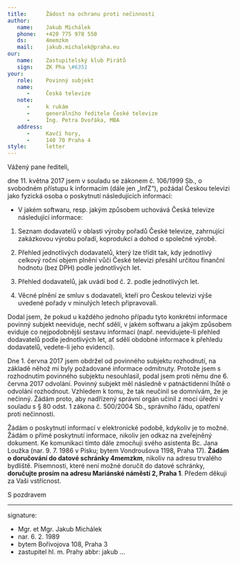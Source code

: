 ```yaml
---
title:      Žádost na ochranu proti nečinnosti
author:
   name:    Jakub Michálek
   phone:   +420 775 978 550
   ds:      4memzkm
   mail:    jakub.michalek@praha.eu
our:
   name:    Zastupitelský klub Pirátů
   sign:    ZK Pha \#6351
your:
   role:    Povinný subjekt
   name:    
      -     Česká televize
   note:
      -     k rukám
      -     generálního ředitele České televize
      -     Ing. Petra Dvořáka, MBA
   address:
      -     Kavčí hory, 
      -     140 70 Praha 4
style:      letter
---
```


Vážený pane řediteli,

dne 11. května 2017 jsem v souladu se zákonem č. 106/1999 Sb., o svobodném přístupu k informacím (dále jen „InfZ“), požádal Českou televizi jako fyzická osoba o poskytnutí následujících informací:

* V jakém softwaru, resp. jakým způsobem uchovává Česká televize následující informace:

1. Seznam dodavatelů v oblasti výroby pořadů České televize, zahrnující zakázkovou výrobu pořadí, koprodukcí a dohod o společné výrobě.

2. Přehled jednotlivých dodavatelů, který lze třídit tak, kdy jednotlivý celkový roční objem plnění vůči České televizi přesáhl určitou finanční hodnotu (bez DPH) podle jednotlivých let.

3. Přehled dodavatelů, jak uvádí bod č. 2. podle jednotlivých let. 

4. Věcné plnění ze smluv s dodavateli, kteří pro Českou televizi výše uvedené pořady v minulých letech připravovali. 

Dodal jsem, že pokud u každého jednoho případu tyto konkrétní informace povinný subjekt neeviduje, nechť sdělí, v jakém softwaru a jakým způsobem eviduje co nejpodobnější sestavu informací (např. neevidujete-li přehled dodavatelů podle jednotlivých let, ať sdělí obdobné informace k přehledu dodavatelů, vedete-li jeho evidenci). 

Dne 1. června 2017 jsem obdržel od povinného subjektu rozhodnutí, na základě něhož mi byly požadované informace odmítnuty. Protože jsem s rozhodnutím povinného subjektu nesouhlasil, podal jsem proti němu dne 6. června 2017 odvolání. Povinný subjekt měl následně v patnáctidenní lhůtě o odvolání rozhodnout. Vzhledem k tomu, že tak neučinil se domnívám, že je nečinný. Žádám proto, aby nadřízený správní orgán učinil z moci úřední v souladu s § 80 odst. 1 zákona č. 500/2004 Sb., správního řádu, opatření proti nečinnosti. 

Žádám o poskytnutí informací v elektronické podobě, kdykoliv je to možné. Žádám o přímé poskytnutí informace, nikoliv jen odkaz na zveřejněný dokument. Ke komunikaci tímto dále zmocňuji svého asistenta Bc. Jana Loužka (nar. 9. 7. 1986 v Písku; bytem Vondroušova 1198, Praha 17). **Žádám o doručování do datové schránky 4memzkm**, nikoliv na adresu trvalého bydliště. Písemnosti, které není možné doručit do datové schránky, **doručujte prosím na adresu Mariánské náměstí 2, Praha 1**. Předem děkuji za Vaši vstřícnost.

S pozdravem

---
signature: 
  - Mgr. et Mgr. Jakub Michálek
  - nar. 6. 2. 1989
  - bytem Bořivojova 108, Praha 3
  - zastupitel hl. m. Prahy
abbr:       jakub
...
